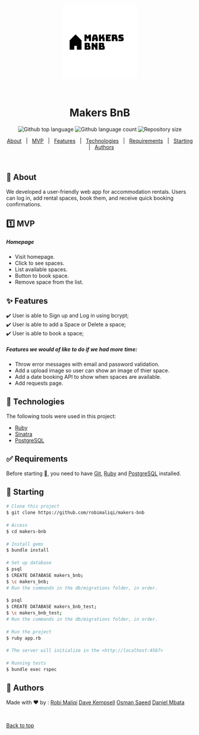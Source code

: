 <div align="center" id="top"> 
  <img src="./public/images/makers_bnb_logo.png" alt="Makers BnB" />

&#xa0;

  <!-- <a href="https://makersbnb.netlify.app">Demo</a> -->
</div>

<h1 align="center">Makers BnB</h1>

<p align="center">
  <img alt="Github top language" src="https://img.shields.io/github/languages/top/robimaliqi/makers-bnb?color=56BEB8">

  <img alt="Github language count" src="https://img.shields.io/github/languages/count/robimaliqi/makers-bnb?color=56BEB8">

  <img alt="Repository size" src="https://img.shields.io/github/repo-size/robimaliqi/makers-bnb?color=56BEB8">

  <!-- <img alt="Github issues" src="https://img.shields.io/github/issues/robimaliqi/makers-bnb?color=56BEB8" /> -->

  <!-- <img alt="Github forks" src="https://img.shields.io/github/forks/robimaliqi/makers-bnb?color=56BEB8" /> -->

  <!-- <img alt="Github stars" src="https://img.shields.io/github/stars/robimaliqi/makers-bnb?color=56BEB8" /> -->
</p>

<!-- Status -->

<!-- <h4 align="center">
	🚧  Makers BnB 🚀 Under construction...  🚧
</h4>

<hr> -->

<p align="center">
  <a href="#dart-about">About</a> &#xa0; | &#xa0; 
  <a href="#one-mvp">MVP</a> &#xa0; | &#xa0; 
  <a href="#sparkles-features">Features</a> &#xa0; | &#xa0;
  <a href="#rocket-technologies">Technologies</a> &#xa0; | &#xa0;
  <a href="#white_check_mark-requirements">Requirements</a> &#xa0; | &#xa0;
  <a href="#checkered_flag-starting">Starting</a> &#xa0; | &#xa0;
  <a href="#memo-author" target="_blank">Authors</a>
</p>

<br>

## :dart: About

We developed a user-friendly web app for accommodation rentals. Users can log in, add rental spaces, book them, and receive quick booking confirmations.

## :one: MVP

##### Homepage

- Visit homepage.
- Click to see spaces.
- List available spaces.
- Button to book space.
- Remove space from the list.

## :sparkles: Features

:heavy_check_mark: User is able to Sign up and Log in using bcrypt;\
:heavy_check_mark: User is able to add a Space or Delete a space;\
:heavy_check_mark: User is able to book a space;

##### Features we would of like to do if we had more time:

- Throw error messages with email and password validation.
- Add a upload image so user can show an image of thier space.
- Add a date booking API to show when spaces are available.
- Add requests page.

## :rocket: Technologies

The following tools were used in this project:

- [Ruby](https://www.ruby-lang.org/en/)
- [Sinatra](https://sinatrarb.com/)
- [PostgreSQL](https://www.postgresql.org/)

## :white_check_mark: Requirements

Before starting :checkered_flag:, you need to have [Git](https://git-scm.com), [Ruby](https://www.ruby-lang.org/en/) and [PostgreSQL](https://www.postgresql.org/) installed.

## :checkered_flag: Starting

```bash
# Clone this project
$ git clone https://github.com/robimaliqi/makers-bnb

# Access
$ cd makers-bnb

# Install gems
$ bundle install

# Set up database
$ psql
$ CREATE DATABASE makers_bnb;
$ \c makers_bnb;
# Run the commands in the db/migrations folder, in order.

$ psql
$ CREATE DATABASE makers_bnb_test;
$ \c makers_bnb_test;
# Run the commands in the db/migrations folder, in order.

# Run the project
$ ruby app.rb

# The server will initialize in the <http://localhost:4567>

# Running tests
$ bundle exec rspec
```

## :memo: Authors

Made with :heart: by :
<a href="https://github.com/robimaliqi" target="_blank">Robi Maliqi</a>
<a href="https://github.com/davekempsell" target="_blank">Dave Kempsell</a>
<a href="https://github.com/MalikOJBS" target="_blank">Osman Saeed</a>
<a href="https://github.com/danielotf" target="_blank">Daniel Mbata</a>

&#xa0;

<a href="#top">Back to top</a>
